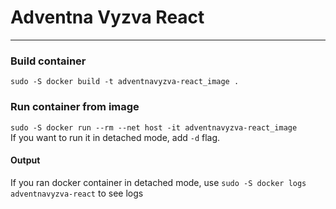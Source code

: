 # Adventna Vyzva React

<hr>

### Build container
`sudo -S docker build -t adventnavyzva-react_image .`

### Run container from image
`sudo -S docker run --rm --net host -it adventnavyzva-react_image`
<br />
If you want to run it in detached mode, add `-d` flag.

#### Output
If you ran docker container in detached mode, use `sudo -S docker logs adventnavyzva-react` to see logs
